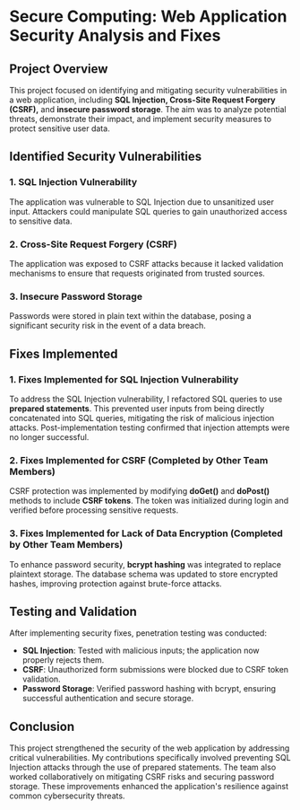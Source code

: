 # Secure Computing: Web Application Security Analysis and Fixes

## Project Overview
This project focused on identifying and mitigating security vulnerabilities in a web application, including **SQL Injection, Cross-Site Request Forgery (CSRF),** and **insecure password storage**. The aim was to analyze potential threats, demonstrate their impact, and implement security measures to protect sensitive user data.

## Identified Security Vulnerabilities
### 1. SQL Injection Vulnerability
The application was vulnerable to SQL Injection due to unsanitized user input. Attackers could manipulate SQL queries to gain unauthorized access to sensitive data.

### 2. Cross-Site Request Forgery (CSRF)
The application was exposed to CSRF attacks because it lacked validation mechanisms to ensure that requests originated from trusted sources.

### 3. Insecure Password Storage
Passwords were stored in plain text within the database, posing a significant security risk in the event of a data breach.

## Fixes Implemented
### 1. Fixes Implemented for SQL Injection Vulnerability
To address the SQL Injection vulnerability, I refactored SQL queries to use **prepared statements**. This prevented user inputs from being directly concatenated into SQL queries, mitigating the risk of malicious injection attacks. Post-implementation testing confirmed that injection attempts were no longer successful.

### 2. Fixes Implemented for CSRF (Completed by Other Team Members)
CSRF protection was implemented by modifying **doGet()** and **doPost()** methods to include **CSRF tokens**. The token was initialized during login and verified before processing sensitive requests.

### 3. Fixes Implemented for Lack of Data Encryption (Completed by Other Team Members)
To enhance password security, **bcrypt hashing** was integrated to replace plaintext storage. The database schema was updated to store encrypted hashes, improving protection against brute-force attacks.

## Testing and Validation
After implementing security fixes, penetration testing was conducted:
- **SQL Injection**: Tested with malicious inputs; the application now properly rejects them.
- **CSRF**: Unauthorized form submissions were blocked due to CSRF token validation.
- **Password Storage**: Verified password hashing with bcrypt, ensuring successful authentication and secure storage.

## Conclusion
This project strengthened the security of the web application by addressing critical vulnerabilities. My contributions specifically involved preventing SQL Injection attacks through the use of prepared statements. The team also worked collaboratively on mitigating CSRF risks and securing password storage. These improvements enhanced the application's resilience against common cybersecurity threats.
